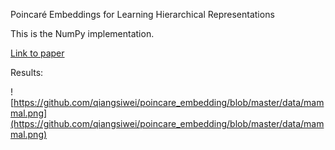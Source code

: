 Poincaré Embeddings for Learning Hierarchical Representations

This is the NumPy implementation.

[Link to paper](https://arxiv.org/pdf/1705.08039.pdf)

Results:

![https://github.com/qiangsiwei/poincare_embedding/blob/master/data/mammal.png](https://github.com/qiangsiwei/poincare_embedding/blob/master/data/mammal.png)
